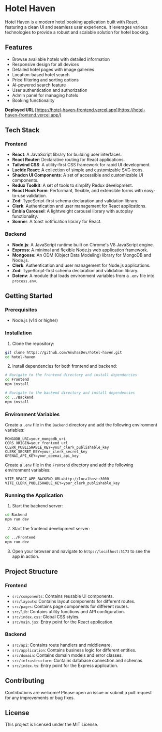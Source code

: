 # Hotel Haven

Hotel Haven is a modern hotel booking application built with React, featuring a clean UI and seamless user experience. It leverages various technologies to provide a robust and scalable solution for hotel booking.

## Features

- Browse available hotels with detailed information
- Responsive design for all devices
- Detailed hotel pages with image galleries
- Location-based hotel search
- Price filtering and sorting options
- AI-powered search feature
- User authentication and authorization
- Admin panel for managing hotels
- Booking functionality

**Deployed URL**
[https://hotel-haven-frontend.vercel.app](https://hotel-haven-frontend.vercel.app/)

## Tech Stack

### Frontend

- **React**: A JavaScript library for building user interfaces.
- **React Router**: Declarative routing for React applications.
- **Tailwind CSS**: A utility-first CSS framework for rapid UI development.
- **Lucide React**: A collection of simple and customizable SVG icons.
- **Shadcn UI Components**: A set of accessible and customizable UI components.
- **Redux Toolkit**: A set of tools to simplify Redux development.
- **React Hook Form**: Performant, flexible, and extensible forms with easy-to-use validation.
- **Zod**: TypeScript-first schema declaration and validation library.
- **Clerk**: Authentication and user management for React applications.
- **Embla Carousel**: A lightweight carousel library with autoplay functionality.
- **Sonner**: A toast notification library for React.

### Backend

- **Node.js**: A JavaScript runtime built on Chrome's V8 JavaScript engine.
- **Express**: A minimal and flexible Node.js web application framework.
- **Mongoose**: An ODM (Object Data Modeling) library for MongoDB and Node.js.
- **Clerk**: Authentication and user management for Node.js applications.
- **Zod**: TypeScript-first schema declaration and validation library.
- **Dotenv**: A module that loads environment variables from a `.env` file into `process.env`.

## Getting Started

### Prerequisites

- Node.js (v14 or higher)

### Installation

1. Clone the repository:

```bash
git clone https://github.com/AnuhasDev/hotel-haven.git
cd hotel-haven
```

2. Install dependencies for both frontend and backend:

```bash
# Navigate to the frontend directory and install dependencies
cd Frontend
npm install

# Navigate to the backend directory and install dependencies
cd ../Backend
npm install
```

### Environment Variables

Create a `.env` file in the `Backend` directory and add the following environment variables:

```env
MONGODB_URI=your_mongodb_uri
CORS_ORIGIN=your_frontend_url
CLERK_PUBLISHABLE_KEY=your_clerk_publishable_key
CLERK_SECRET_KEY=your_clerk_secret_key
OPENAI_API_KEY=your_openai_api_key
```

Create a `.env` file in the `Frontend` directory and add the following environment variables:

```env
VITE_REACT_APP_BACKEND_URL=http://localhost:3000
VITE_CLERK_PUBLISHABLE_KEY=your_clerk_publishable_key
```

### Running the Application

1. Start the backend server:

```bash
cd Backend
npm run dev
```

2. Start the frontend development server:

```bash
cd ../Frontend
npm run dev
```

3. Open your browser and navigate to `http://localhost:5173` to see the app in action.

## Project Structure

### Frontend

- `src/components`: Contains reusable UI components.
- `src/layouts`: Contains layout components for different routes.
- `src/pages`: Contains page components for different routes.
- `src/lib`: Contains utility functions and API configuration.
- `src/index.css`: Global CSS styles.
- `src/main.jsx`: Entry point for the React application.

### Backend

- `src/api`: Contains route handlers and middleware.
- `src/application`: Contains business logic for different entities.
- `src/domain`: Contains domain models and error classes.
- `src/infrastructure`: Contains database connection and schemas.
- `src/index.ts`: Entry point for the Express application.

## Contributing

Contributions are welcome! Please open an issue or submit a pull request for any improvements or bug fixes.

## License

This project is licensed under the MIT License.
